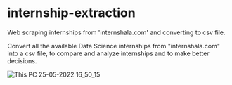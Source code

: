 # internship-extraction
Web scraping internships from 'internshala.com' and converting to csv file.

Convert all the available Data Science internships from "internshala.com" into a csv file, to compare and analyze internships and to make better decisions. 


![This PC 25-05-2022 16_50_15](https://user-images.githubusercontent.com/98636008/180142657-87925f38-3bd9-4382-a88a-62450cdfc24a.png)
